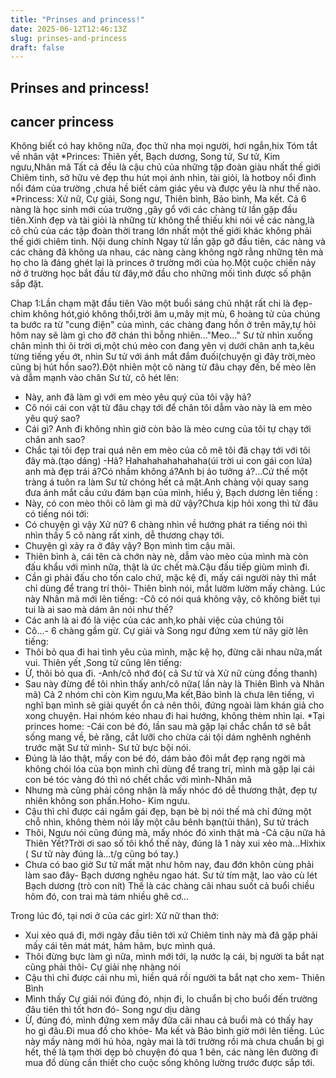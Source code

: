 ```yaml
---
title: "Prinses and princess!"
date: 2025-06-12T12:46:13Z
slug: prinses-and-princess
draft: false
---
```


## Prinses and princess!

## cancer princess

Không biết có hay không nữa, đọc thử nha mọi người, hơi ngắn,hix
Tóm tắt về nhân vật
*Princes: Thiên yết, Bạch dương, Song tử, Sư tử, Kim ngưu,Nhân mã
Tất cả đều là cậu chủ của những tập đoàn giàu nhất thế giới Chiêm tinh, sở hữu vẻ đẹp thu hút mọi ánh nhìn, tài giỏi, là hotboy nổi đình nổi đám của trường ,chưa hề biết cảm giác yêu và được yêu là như thế nào.
*Princess: Xử nữ, Cự giải, Song ngư, Thiên bình, Bảo bình, Ma kết.
Cả 6 nàng là học sinh mới của trường ,gây gổ với các chàng từ lần gặp đầu tiên.Xinh đẹp và tài giỏi là những từ không thể thiếu khi nói về các nàng,là cô chủ của các tập đoàn thời trang lớn nhất một thế giới khác không phải thế giới chiêm tinh.
Nội dung chính
Ngay từ lần gặp gỡ đầu tiên, các nàng và các chàng đã không ưa nhau, các nàng càng không ngờ rằng những tên mà họ cho là đáng ghét lại là princes ở trường mới của họ.Một cuộc chiến nảy nở ở trường học bắt đầu từ đây,mở đầu cho những mối tình được số phận sắp đặt.
 
Chap 1:Lần chạm mặt đầu tiên
Vào một buổi sáng chủ nhật rất chi là đẹp- chim không hót,gió không thổi,trời âm u,mây mịt mù, 6 hoàng tử của chúng ta bước ra từ "cung điện" của mình, các chàng đang hồn ở trên mây,tự hỏi hôm nay sẽ làm gì cho đỡ chán thì bỗng nhiên..."Meo..."
Sư tử nhìn xuống chân mình thì ôi trời ơi,một chú mèo con đang yên vị dưới chân anh ta,kêu từng tiếng yếu ớt, nhìn Sư tử với ánh mắt đắm đuối(chuyện gì đây trời,mèo cũng bị hút hồn sao?).Đột nhiên một cô nàng từ đâu chạy đến, bế mèo lên và dẫm mạnh vào chân Sư tử, cô hét lên:
- Này, anh đã làm gì với em mèo yêu quý của tôi vậy hả?
- Cô nói cái con vật từ đâu chạy tới để chân tôi dẫm vào này là em mèo yêu quý sao?
- Cái gì? Anh đi không nhìn giờ còn bảo là mèo cưng của tôi tự chạy tới chân anh sao?
- Chắc tại tôi đẹp trai quá nên em mèo của cô mê tôi đã chạy tới với tôi đây mà.(tạo dáng)
-Hả? Hahahahahahahaha(úi trời ui con gái con lứa) anh mà đẹp trái á?Có nhầm không á?Anh bị ảo tưởng á?...Cứ thế một tràng á tuôn ra làm Sư tử chóng hết cả mặt.Anh chàng vội quay sang đưa ánh mắt cầu cứu đám bạn của mình, hiểu ý, Bạch dương lên tiếng :
- Này, có con mèo thôi cô làm gì mà dữ vậy?Chưa kịp hỏi xong thì tử đâu có tiếng nói tới:
- Có chuyện gì vậy Xử nữ?
6 chàng nhìn về hướng phát ra tiếng nói thì nhìn thấy 5 cô nàng rất xinh, dễ thương chạy tới.
- Chuyện gì xảy ra ở đây vậy? Bọn mình tìm cậu mãi.
- Thiên bình à, cái tên cà chớn này nè, dẫm vào mèo của mình mà còn đấu khẩu với mình nữa, thật là ức chết mà.Cậu đấu tiếp giùm mình đi.
- Cần gì phải đấu cho tốn calo chứ, mặc kệ đi, mấy cái người này thì mắt chỉ dùng để trang trí thôi- Thiên bình nói, mắt lườm lườm mấy chàng.
Lúc này Nhân mã mới lên tiếng:
-Cô có nói quá không vậy, cô không biết tụi tui là ai sao mà dám ăn nói như thế?
- Các anh là ai đó là việc của các anh,ko phải việc của chúng tôi
- Cô...- 6 chàng gầm gừ.
Cự giải và Song ngư đứng xem từ nãy giờ lên tiếng:
- Thôi bỏ qua đi hai tình yêu của mình, mặc kệ họ, đừng cãi nhau nữa,mất vui.
Thiên yết ,Song tử cũng lên tiếng:
- Ừ, thôi bỏ qua đi.
-Anh/cô nhớ đó( cả Sư tử và Xử nữ cùng đồng thanh)
- Sau này đừng để tôi nhìn thấy anh/cô nữa( lần này là Thiên Bình và Nhân mã)
Cả 2 nhóm chỉ còn Kim ngưu,Ma kết,Bảo bình là chưa lên tiếng, vì nghĩ bạn mình sẽ giải quyết ổn cả nên thôi, đứng ngoài làm khán giả cho xong chuyện.
Hai nhóm kéo nhau đi hai hướng, không thèm nhìn lại.
*Tại princes home:
-Cái con bé đó, lần sau mà gặp lại chắc chắn tớ sẽ bắt sống mang về, bẻ răng, cắt lưỡi cho chừa cái tội dám nghênh nghênh trước mặt Sư tử mình- Sư tử bực bội nói.
- Đúng là láo thật, mấy con bé đó, dám bảo đôi mắt đẹp rạng ngời mà không chói lóa của bọn mình chỉ dùng để trang trí, mình mà gặp lại cái con bé tóc vàng đó thì nó chết chắc với mình-Nhân mã
- Nhưng mà cũng phải công nhận là mấy nhóc đó dễ thương thật, đẹp tự nhiên không son phấn.Hoho- Kim ngưu.
- Cậu thì chỉ được cái ngắm gái đẹp, bạn bè bị nói thế mà chỉ đứng một chỗ nhìn, không thèm nói lấy một câu bênh bạn(tủi thân), Sư tử trách
- Thôi, Ngưu nói cũng đúng mà, mấy nhóc đó xinh thật mà
-Cả cậu nữa hả Thiên Yết?Trời ơi sao số tôi khổ thế này, đúng là 1 này xui xẻo mà...Hixhix ( Sư tử này đúng là...t/g cũng bó tay.)
- Chưa có bao giờ Sư tử mất mặt như hôm nay, đau đớn khôn cùng phải làm sao đây- Bạch dương nghêu ngao hát.
Sư tử tím mặt, lao vào cù lét Bạch dương (trò con nít)
Thế là các chàng cãi nhau suốt cả buổi chiều hôm đó, con trai mà tám nhiều ghê cơ...
 
Trong lúc đó, tại nơi ở của các girl:
Xử nữ than thở:
- Xui xẻo quá đi, mới ngày đầu tiên tới xứ Chiêm tinh này mà đã gặp phải mấy cái tên mát mát, hâm hâm, bực mình quá.
- Thôi đừng bực làm gì nữa, mình mới tới, lạ nước lạ cái, bị người ta bắt nạt cũng phải thôi- Cự giải nhẹ nhàng nói
- Cậu thì chỉ được cái nhu mì, hiền quá rồi người ta bắt nạt cho xem- Thiên Bình
- Mình thấy Cự giải nói đúng đó, nhịn đi, lo chuẩn bị cho buổi đến trường đâu tiên thì tốt hơn đó- Song ngư dịu dàng
- Ừ, đúng đó, mình đứng xem mấy đữa cãi nhau cả buổi mà có thấy hay ho gì đâu.Đi mua đồ cho khỏe- Ma kết và Bảo bình giờ mới lên tiếng.
Lúc này mấy nàng mới hú hỏa, ngày mai là tới trường rồi mà chưa chuẩn bị gì hết, thế là tạm thời dẹp bỏ chuyện đó qua 1 bên, các nàng lên đường đi mua đồ dùng cần thiết cho cuộc sống không lường trước được sắp tới.